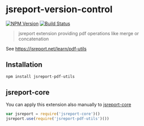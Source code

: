 # jsreport-version-control
[![NPM Version](http://img.shields.io/npm/v/jsreport-pdf-utils.svg?style=flat-square)](https://npmjs.com/package/jsreport-pdf-utils)
[![Build Status](https://travis-ci.org/jsreport/jsreport-pdf-utils.png?branch=master)](https://travis-ci.org/jsreport/jsreport-pdf-utils)

> jsreport extension providing pdf operations like merge or concatenation

See https://jsreport.net/learn/pdf-utils

## Installation

```bash
npm install jsreport-pdf-utils
```

## jsreport-core
You can apply this extension also manually to [jsreport-core](https://github.com/jsreport/jsreport-core)

```js
var jsreport = require('jsreport-core')()
jsreport.use(require('jsreport-pdf-utils')())
```
